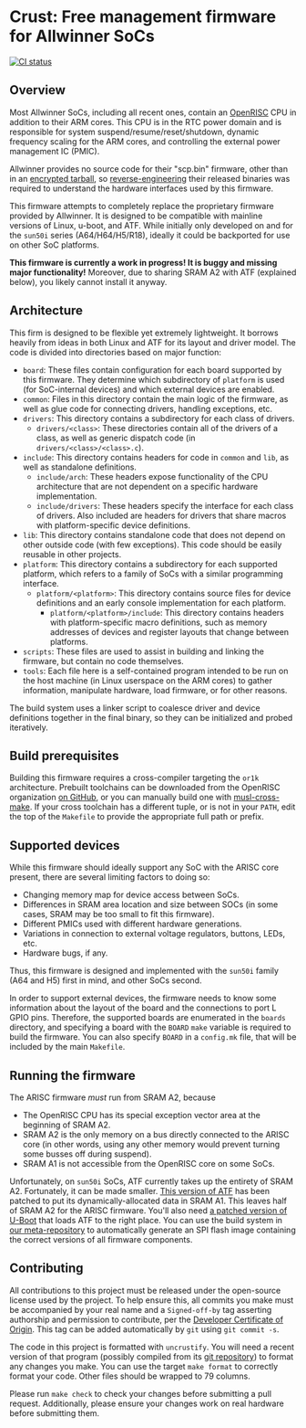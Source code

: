 # Crust: Free management firmware for Allwinner SoCs

[![CI status](https://travis-ci.org/crust-firmware/crust.svg?branch=master)][t]

[t]: https://travis-ci.org/crust-firmware/crust

## Overview

Most Allwinner SoCs, including all recent ones, contain an [OpenRISC][or1k] CPU
in addition to their ARM cores. This CPU is in the RTC power domain and is
responsible for system suspend/resume/reset/shutdown, dynamic frequency scaling
for the ARM cores, and controlling the external power management IC (PMIC).

Allwinner provides no source code for their "scp.bin" firmware, other than in
an [encrypted tarball][tar.aes], so [reverse-engineering][sunxi-blobs] their
released binaries was required to understand the hardware interfaces used by
this firmware.

This firmware attempts to completely replace the proprietary firmware provided
by Allwinner. It is designed to be compatible with mainline versions of Linux,
u-boot, and ATF. While initially only developed on and for the `sun50i` series
(A64/H64/H5/R18), ideally it could be backported for use on other SoC
platforms.

**This firmware is currently a work in progress! It is buggy and missing major
functionality!** Moreover, due to sharing SRAM A2 with ATF (explained below),
you likely cannot install it anyway.

[or1k]: http://openrisc.io/
[sunxi-blobs]: https://github.com/smaeul/sunxi-blobs
[tar.aes]: https://github.com/tinalinux/linux-3.10/tree/r18-v0.9/drivers/arisc

## Architecture

This firm is designed to be flexible yet extremely lightweight. It borrows
heavily from ideas in both Linux and ATF for its layout and driver model. The
code is divided into directories based on major function:

- `board`: These files contain configuration for each board supported by this
  firmware. They determine which subdirectory of `platform` is used (for
  SoC-internal devices) and which external devices are enabled.
- `common`: Files in this directory contain the main logic of the firmware, as
  well as glue code for connecting drivers, handling exceptions, etc.
- `drivers`: This directory contains a subdirectory for each class of drivers.
  - `drivers/<class>`: These directories contain all of the drivers of a class,
    as well as generic dispatch code (in `drivers/<class>/<class>.c`).
- `include`: This directory contains headers for code in `common` and `lib`, as
  well as standalone definitions.
  - `include/arch`: These headers expose functionality of the CPU architecture
    that are not dependent on a specific hardware implementation.
  - `include/drivers`: These headers specify the interface for each class of
    drivers. Also included are headers for drivers that share macros with
    platform-specific device definitions.
- `lib`: This directory contains standalone code that does not depend on other
  outside code (with few exceptions). This code should be easily reusable in
  other projects.
- `platform`: This directory contains a subdirectory for each supported
  platform, which refers to a family of SoCs with a similar programming
  interface.
  - `platform/<platform>`: This directory contains source files for device
    definitions and an early console implementation for each platform.
    - `platform/<platform>/include`: This directory contains headers with
      platform-specific macro definitions, such as memory addresses of devices
      and register layouts that change between platforms.
- `scripts`: These files are used to assist in building and linking the
  firmware, but contain no code themselves.
- `tools`: Each file here is a self-contained program intended to be run on the
  host machine (in Linux userspace on the ARM cores) to gather information,
  manipulate hardware, load firmware, or for other reasons.

The build system uses a linker script to coalesce driver and device definitions
together in the final binary, so they can be initialized and probed
iteratively.

## Build prerequisites

Building this firmware requires a cross-compiler targeting the `or1k`
architecture. Prebuilt toolchains can be downloaded from the OpenRISC
organization [on GitHub][or1k-toolchains], or you can manually build one with
[musl-cross-make][musl-cross-make]. If your cross toolchain has a different
tuple, or is not in your `PATH`, edit the top of the `Makefile` to provide
the appropriate full path or prefix.

[musl-cross-make]: https://github.com/smaeul/musl-cross-make
[or1k-toolchains]: https://github.com/openrisc/or1k-gcc/releases

## Supported devices

While this firmware should ideally support any SoC with the ARISC core present,
there are several limiting factors to doing so:
- Changing memory map for device access between SoCs.
- Differences in SRAM area location and size between SOCs (in some cases, SRAM
  may be too small to fit this firmware).
- Different PMICs used with different hardware generations.
- Variations in connection to external voltage regulators, buttons, LEDs, etc.
- Hardware bugs, if any.

Thus, this firmware is designed and implemented with the `sun50i` family (A64
and H5) first in mind, and other SoCs second.

In order to support external devices, the firmware needs to know some
information about the layout of the board and the connections to port L GPIO
pins. Therefore, the supported boards are enumerated in the `boards` directory,
and specifying a board with the `BOARD` `make` variable is required to build
the firmware. You can also specify `BOARD` in a `config.mk` file, that will be
included by the main `Makefile`.

## Running the firmware

The ARISC firmware *must* run from SRAM A2, because
- The OpenRISC CPU has its special exception vector area at the beginning of
  SRAM A2.
- SRAM A2 is the only memory on a bus directly connected to the ARISC core (in
  other words, using any other memory would prevent turning some busses off
  during suspend).
- SRAM A1 is not accessible from the OpenRISC core on some SoCs.

Unfortunately, on `sun50i` SoCs, ATF currently takes up the entirety of SRAM
A2. Fortunately, it can be made smaller. [This version of ATF][crust-atf] has
been patched to put its dynamically-allocated data in SRAM A1. This leaves half
of SRAM A2 for the ARISC firmware. You'll also need [a patched version of
U-Boot][crust-uboot] that loads ATF to the right place. You can use the build
system in [our meta-repository][crust-meta] to automatically generate an SPI
flash image containing the correct versions of all firmware components.

[crust-atf]: https://github.com/crust-firmware/arm-trusted-firmware
[crust-meta]: https://github.com/crust-firmware/meta
[crust-uboot]: https://github.com/crust-firmware/u-boot

## Contributing

All contributions to this project must be released under the open-source
license used by the project. To help ensure this, all commits you make must be
accompanied by your real name and a `Signed-off-by` tag asserting authorship
and permission to contribute, per the [Developer Certificate of Origin][dco].
This tag can be added automatically by `git` using `git commit -s`.

The code in this project is formatted with `uncrustify`. You will need a recent
version of that program (possibly compiled from its [git repository][ucgit]) to
format any changes you make. You can use the target `make format` to correctly
format your code. Other files should be wrapped to 79 columns.

Please run `make check` to check your changes before submitting a pull request.
Additionally, please ensure your changes work on real hardware before
submitting them.

[dco]: https://developercertificate.org/
[ucgit]: https://github.com/uncrustify/uncrustify
